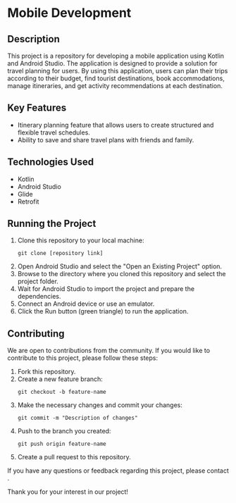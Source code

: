 # Mobile Development

## Description

This project is a repository for developing a mobile application using Kotlin and Android Studio. The application is designed to provide a solution for travel planning for users. By using this application, users can plan their trips according to their budget, find tourist destinations, book accommodations, manage itineraries, and get activity recommendations at each destination.

## Key Features

- Itinerary planning feature that allows users to create structured and flexible travel schedules.
- Ability to save and share travel plans with friends and family.

## Technologies Used

- Kotlin
- Android Studio
- Glide
- Retrofit

## Running the Project

1. Clone this repository to your local machine:
   ```
   git clone [repository link]
   ```
2. Open Android Studio and select the "Open an Existing Project" option.
3. Browse to the directory where you cloned this repository and select the project folder.
4. Wait for Android Studio to import the project and prepare the dependencies.
5. Connect an Android device or use an emulator.
6. Click the Run button (green triangle) to run the application.

## Contributing

We are open to contributions from the community. If you would like to contribute to this project, please follow these steps:

1. Fork this repository.
2. Create a new feature branch:
   ```
   git checkout -b feature-name
   ```
3. Make the necessary changes and commit your changes:
   ```
   git commit -m "Description of changes"
   ```
4. Push to the branch you created:
   ```
   git push origin feature-name
   ```
5. Create a pull request to this repository.

If you have any questions or feedback regarding this project, please contact .

Thank you for your interest in our project!
